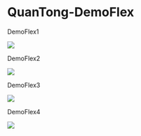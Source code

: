 # QuanTong-DemoFlex
 <p>DemoFlex1</p>
  <img src="https://i.ibb.co/1mgyMqq/1.png">
  <p>DemoFlex2</p>
  <img src="https://i.ibb.co/YZZj8Jd/2.png">
  <p>DemoFlex3</p>
  <img src="https://i.ibb.co/jyWnthR/3.png">
  <p>DemoFlex4</p>
  <img src="https://i.ibb.co/9GRcdmm/4.png">
